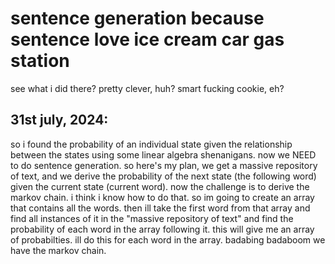# sentence generation because sentence love ice cream car gas station 
see what i did there? pretty clever, huh? smart fucking cookie, eh?

## 31st july, 2024:
so i found the probability of an individual state given the relationship between the states using some linear algebra shenanigans. now we NEED to do sentence generation. so here's my plan, we get a massive repository of text, and we derive the probability of the next state (the following word) given the current state (current word). now the challenge is to derive the markov chain. i think i know how to do that. so im going to create an array that contains all the words. then ill take the first word from that array and find all instances of it in the "massive repository of text" and find the probability of each word in the array following it. this will give me an array of probabilties. ill do this for each word in the array. badabing badaboom we have the markov chain.

